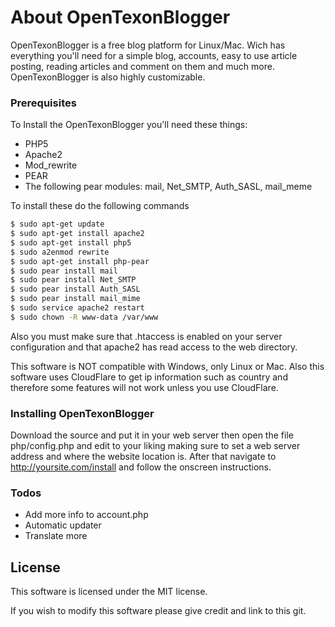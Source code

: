 # About OpenTexonBlogger

OpenTexonBlogger is a free blog platform for Linux/Mac. Wich has everything you'll need for a simple blog, accounts, easy to use article posting, reading articles and comment on them and much more. OpenTexonBlogger is also highly customizable.

### Prerequisites

To Install the OpenTexonBlogger you'll need these things:

* PHP5
* Apache2
* Mod_rewrite
* PEAR
* The following pear modules: mail, Net_SMTP, Auth_SASL, mail_meme

To install these do the following commands

```sh
$ sudo apt-get update
$ sudo apt-get install apache2
$ sudo apt-get install php5
$ sudo a2enmod rewrite
$ sudo apt-get install php-pear
$ sudo pear install mail
$ sudo pear install Net_SMTP
$ sudo pear install Auth_SASL
$ sudo pear install mail_mime
$ sudo service apache2 restart
$ sudo chown -R www-data /var/www
```

Also you must make sure that .htaccess is enabled on your server configuration and that apache2 has read access to the web directory.

This software is NOT compatible with Windows, only Linux or Mac. Also this software uses CloudFlare to get ip information such as country and therefore some features will not work unless you use CloudFlare.

### Installing OpenTexonBlogger

Download the source and put it in your web server then open the file php/config.php and edit to your liking making sure to set a web server address and where the website location is. After that navigate to http://yoursite.com/install and follow the onscreen instructions.

### Todos

 - Add more info to account.php
 - Automatic updater
 - Translate more

License
----

This software is licensed under the MIT license.

If you wish to modify this software please give credit and link to this git.

